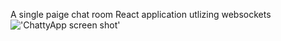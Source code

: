 A single paige chat room React application utlizing websockets
!['ChattyApp screen shot'](https://github.com/BraydenHalliday/chattyApp/blob/master/docs/chattyApp.png?raw=true)
